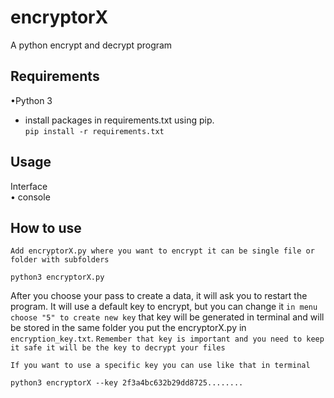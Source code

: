 # encryptorX
A python encrypt and decrypt program

## Requirements

•Python 3  
- install packages in requirements.txt using pip.  
``pip install -r requirements.txt``

## Usage

Interface  
• console

## How to use
``Add encryptorX.py where you want to encrypt it can be single file or folder with subfolders``

````
python3 encryptorX.py

````
After you choose your pass to create a data, it will ask you to restart the program. It will use a default key to encrypt, but you can change it ``in menu choose "5" to create new key``
that key will be generated in terminal and will be stored in the same folder you put the encryptorX.py in ``encryption_key.txt``. ``Remember that key is important and you need to keep it safe it will be the key to decrypt your files``

``If you want to use a specific key you can use like that in terminal``
````
python3 encryptorX --key 2f3a4bc632b29dd8725........

````

